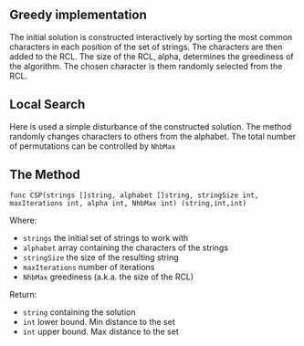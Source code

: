 
## Greedy implementation

The initial solution is constructed interactively by sorting the most common characters in each position of the set of strings. The characters are then added to the RCL. The size of the RCL, alpha, determines the greediness of the algorithm. The chosen character is them randomly selected from the RCL.

## Local Search

Here is used a simple disturbance of the constructed solution. The method randomly changes characters to others from the alphabet. The total number of permutations can be controlled by `NhbMax`

## The Method

```
func CSP(strings []string, alphabet []string, stringSize int, maxIterations int, alpha int, NhbMax int) (string,int,int)
```

Where:
- `strings` the initial set of strings to work with
- `alphabet` array containing the characters of the strings
- `stringSize` the size of the resulting string
- `maxIterations` number of iterations
- `NhbMax` greediness (a.k.a. the size of the RCL)

Return:
- `string` containing the solution
- `int` lower bound. Min distance to the set
- `int` upper bound. Max distance to the set